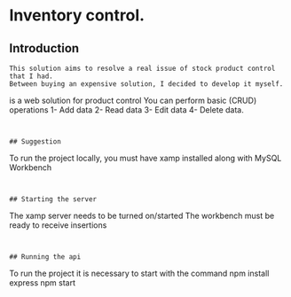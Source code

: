 # Inventory control.

## Introduction
```
This solution aims to resolve a real issue of stock product control that I had.
Between buying an expensive solution, I decided to develop it myself.
```
is a web solution for product control
You can perform basic (CRUD) operations
1- Add data
2- Read data
3- Edit data
4- Delete data.

```


## Suggestion
```
To run the project locally, you must have xamp installed along with MySQL Workbench
```


## Starting the server
```
The xamp server needs to be turned on/started
The workbench must be ready to receive insertions
```


## Running the api
```
To run the project it is necessary to start with the command
npm install express
npm start
```

